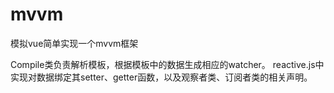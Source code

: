 # mvvm
模拟vue简单实现一个mvvm框架

Compile类负责解析模板，根据模板中的数据生成相应的watcher。
reactive.js中实现对数据绑定其setter、getter函数，以及观察者类、订阅者类的相关声明。
